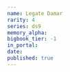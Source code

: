 ```yaml
---
name: Legate Damar
rarity: 4
series: ds9
memory_alpha:
bigbook_tier: -1
in_portal:
date:
published: true
---
```



